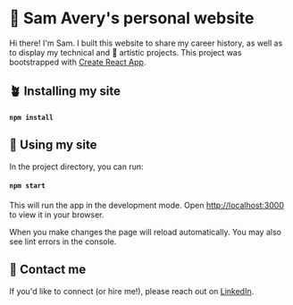 # 🌸 Sam Avery's personal website

Hi there! I'm Sam. I built this website to share my career history, as well as to display my technical and 🎨 artistic projects. This project was bootstrapped with [Create React App](https://github.com/facebook/create-react-app).

## 🪴 Installing my site
#### `npm install`

## 🌿 Using my site

In the project directory, you can run:

#### `npm start`

This will run the app in the development mode. Open [http://localhost:3000](http://localhost:3000) to view it in your browser.

When you make changes the page will reload automatically. You may also see lint errors in the console.

## 🤙 Contact me
If you'd like to connect (or hire me!), please reach out on [LinkedIn](https://www.linkedin.com/in/samanthajavery/).


